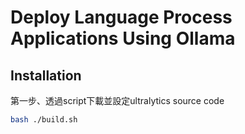 # Deploy Language Process Applications Using Ollama

## Installation
第一步、透過script下載並設定ultralytics source code
```bash
bash ./build.sh
```
